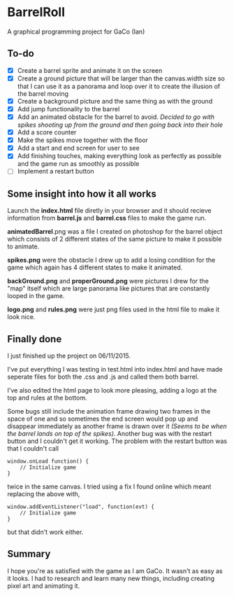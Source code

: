 # BarrelRoll
A graphical programming project for GaCo (Ian)

## To-do
- [x] Create a barrel sprite and animate it on the screen
- [x] Create a ground picture that will be larger than the canvas.width size so that I can use it as a panorama and loop over it to create the illusion of the barrel moving
- [x] Create a background picture and the same thing as with the ground
- [x] Add jump functionality to the barrel
- [x] Add an animated obstacle for the barrel to avoid. *Decided to go with spikes shooting up from the ground and then going back into their hole*
- [x] Add a score counter
- [x] Make the spikes move together with the floor
- [x] Add a start and end screen for user to see
- [x] Add finishing touches, making everything look as perfectly as possible and the game run as smoothly as possible
- [ ] Implement a restart button

## Some insight into how it all works
Launch the **index.html** file diretly in your browser and it should recieve information from **barrel.js** and **barrel.css** files to make the game run.

**animatedBarrel**.png was a file I created on photoshop for the barrel object which consists of 2 different states of the same picture to make it possible to animate.

**spikes.png** were the obstacle I drew up to add a losing condition for the game which again has 4 different states to make it animated.

**backGround.png** and **properGround.png** were pictures I drew for the "map" itself which are large panorama like pictures that are constantly looped in the game.

**logo.png** and **rules.png** were just png files used in the html file to make it look nice.

## Finally done
I just finished up the project on 06/11/2015.

I've put everything I was testing in test.html into index.html and have made
seperate files for both the .css and .js and called them both barrel.

I've also edited the html page to look more pleasing, adding a logo at the top
and rules at the bottom. 

Some bugs still include the animation frame drawing two frames in the space of one and so sometimes the end screen would pop up and disappear immediately as another frame is drawn over it *(Seems to be when the barrel lands on top of the spikes)*. Another bug was with the restart button and I couldn't get it working.
The problem with the restart button was that I couldn't call 

```
window.onLoad function() {
    // Initialize game
}
```

twice in the same canvas. I tried using a fix I found online which meant replacing the above with, 

```
window.addEventListener("load", function(evt) {
    // Initialize game
}
```

but that didn't work either.

## Summary
I hope you're as satisfied with the game as I am GaCo. It wasn't as easy as it looks. I had to research and learn many new things, including creating pixel art and animating it.
